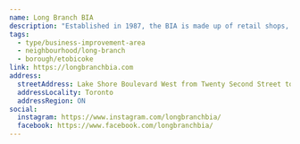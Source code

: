 ```yaml
---
name: Long Branch BIA
description: "Established in 1987, the BIA is made up of retail shops, service-providing businesses and restaurants. Located on the north shore of Lake Ontario in Southern Toronto, within Long Branch you will find a multitude of restaurants, retail shops, and parks, all within walking distance of each other. It's cooler by the lake!"
tags:
  - type/business-improvement-area
  - neighbourhood/long-branch
  - borough/etobicoke
link: https://longbranchbia.com
address:
  streetAddress: Lake Shore Boulevard West from Twenty Second Street to Long Branch Avenue
  addressLocality: Toronto
  addressRegion: ON
social:
  instagram: https://www.instagram.com/longbranchbia/
  facebook: https://www.facebook.com/longbranchbia/
---
```

